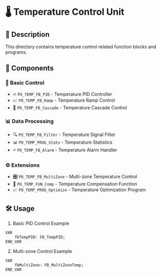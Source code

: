 # 🌡️ Temperature Control Unit

<div align="center">
<!-- ...language switcher... -->
</div>

## 📑 Description
This directory contains temperature control related function blocks and programs.

## 📂 Components
### 🎯 Basic Control
- 🔥 `PO_TEMP_FB_PID` - Temperature PID Controller
- 📈 `PO_TEMP_FB_Ramp` - Temperature Ramp Control
- 🔄 `PO_TEMP_FB_Cascade` - Temperature Cascade Control

### 📊 Data Processing
- 🔍 `PO_TEMP_FB_Filter` - Temperature Signal Filter
- 📊 `PO_TEMP_PROG_Stats` - Temperature Statistics
- ⚡ `PO_TEMP_FB_Alarm` - Temperature Alarm Handler

### ⚙️ Extensions
- 🎛️ `PO_TEMP_FB_MultiZone` - Multi-zone Temperature Control
- 🔄 `PO_TEMP_FUN_Comp` - Temperature Compensation Function
- 📈 `PO_TEMP_PROG_Optimize` - Temperature Optimization Program

## 🛠️ Usage
1. Basic PID Control Example
```st
VAR
    fbTempPID: FB_TempPID;
END_VAR
```

2. Multi-zone Control Example
```st
VAR
    fbMultiZone: FB_MultiZoneTemp;
END_VAR
```